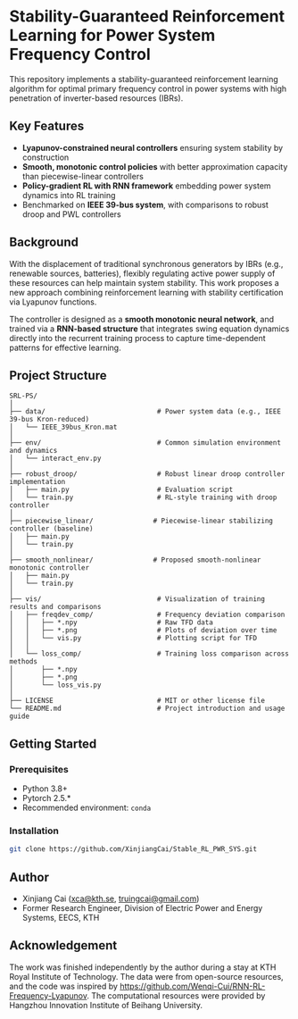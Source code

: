 # Stability-Guaranteed Reinforcement Learning for Power System Frequency Control
This repository implements a stability-guaranteed reinforcement learning algorithm for optimal primary frequency control in power systems with high penetration of inverter-based resources (IBRs).

## Key Features

- **Lyapunov-constrained neural controllers** ensuring system stability by construction
- **Smooth, monotonic control policies** with better approximation capacity than piecewise-linear controllers
- **Policy-gradient RL with RNN framework** embedding power system dynamics into RL training
- Benchmarked on **IEEE 39-bus system**, with comparisons to robust droop and PWL controllers

## Background

With the displacement of traditional synchronous generators by IBRs (e.g., renewable sources, batteries), flexibly regulating active power supply of these resources can help maintain system stability. This work proposes a new approach combining reinforcement learning with stability certification via Lyapunov functions.

The controller is designed as a **smooth monotonic neural network**, and trained via a **RNN-based structure** that integrates swing equation dynamics directly into the recurrent training process to capture time-dependent patterns for effective learning.

## Project Structure
```
SRL-PS/
│
├── data/                            # Power system data (e.g., IEEE 39-bus Kron-reduced)
│   └── IEEE_39bus_Kron.mat
│
├── env/                             # Common simulation environment and dynamics
│   └── interact_env.py
│
├── robust_droop/                    # Robust linear droop controller implementation
│   ├── main.py                      # Evaluation script
│   └── train.py                     # RL-style training with droop controller
│
├── piecewise_linear/               # Piecewise-linear stabilizing controller (baseline)
│   ├── main.py
│   └── train.py
│
├── smooth_nonlinear/               # Proposed smooth-nonlinear monotonic controller
│   ├── main.py
│   └── train.py
│
├── vis/                             # Visualization of training results and comparisons
│   ├── freqdev_comp/                # Frequency deviation comparison
│   │   ├── *.npy                    # Raw TFD data
│   │   ├── *.png                    # Plots of deviation over time
│   │   └── vis.py                   # Plotting script for TFD
│   │
│   └── loss_comp/                   # Training loss comparison across methods
│       ├── *.npy
│       ├── *.png
│       └── loss_vis.py
│
├── LICENSE                          # MIT or other license file
└── README.md                        # Project introduction and usage guide
```

## Getting Started

### Prerequisites

- Python 3.8+
- Pytorch 2.5.*
- Recommended environment: `conda`
  

### Installation

```bash
git clone https://github.com/XinjiangCai/Stable_RL_PWR_SYS.git
```

## Author
- Xinjiang Cai (xca@kth.se, truingcai@gmail.com)
- Former Research Engineer, Division of Electric Power and Energy Systems, EECS, KTH

## Acknowledgement
The work was finished independently by the author during a stay at KTH Royal Institute of Technology.
The data were from open-source resources, and the code was inspired by https://github.com/Wenqi-Cui/RNN-RL-Frequency-Lyapunov.
The computational resources were provided by Hangzhou Innovation Institute of Beihang University.
